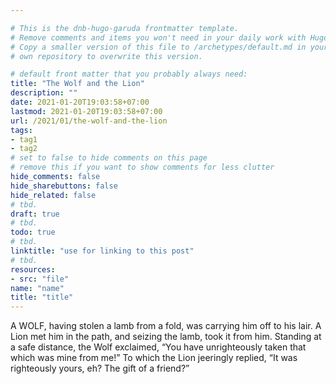 ```yaml
---

# This is the dnb-hugo-garuda frontmatter template.
# Remove comments and items you won't need in your daily work with Hugo.
# Copy a smaller version of this file to /archetypes/default.md in your
# own repository to overwrite this version.

# default front matter that you probably always need:
title: "The Wolf and the Lion"
description: ""
date: 2021-01-20T19:03:58+07:00
lastmod: 2021-01-20T19:03:58+07:00
url: /2021/01/the-wolf-and-the-lion
tags:
- tag1
- tag2
# set to false to hide comments on this page
# remove this if you want to show comments for less clutter
hide_comments: false
hide_sharebuttons: false
hide_related: false
# tbd.
draft: true
# tbd.
todo: true
# tbd.
linktitle: "use for linking to this post"
# tbd.
resources:
- src: "file"
name: "name"
title: "title"
---
```



A WOLF, having stolen a lamb from a fold, was carrying him off to his lair. A Lion met him in the path, and seizing the lamb, took it from him. Standing at a safe distance, the Wolf exclaimed, “You have unrighteously taken that which was mine from me!” To which the Lion jeeringly replied, “It was righteously yours, eh? The gift of a friend?”
